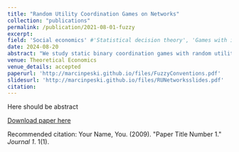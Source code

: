 ```yaml
---
title: "Random Utility Coordination Games on Networks"
collection: "publications"
permalink: /publication/2021-08-01-fuzzy
excerpt: 
field: 'Social economics' #'Statistical decision theory', 'Games with incomplete information', 'Dynamic Games', 'Social economics'
date: 2024-08-20
abstract: "We study static binary coordination games with random utility played on networks. In equilibrium, each agent chooses an action only if a fraction of her neighbors with the same action is higher than a agent-specific i.i.d. threshold. A fuzzy convention x is a profile where (almost) all agents choose the high action if their threshold is smaller than x and low action otherwise. The random-utility (RU) dominant outcome x^{*} is a maximizer of an integral of the distribution of thresholds. The definition generalizes Harsanyi and Selten (1988)'s risk dominance to coordination games with random utility. We show that, on each sufficiently large and fine network, there is an equilibrium that is a fuzzy convention x^{*}. On some networks, including a city network, all equilibria are fuzzy conventions x^{*}. Finally, fuzzy conventions x^{*} are the only behavior that is robust to misspecification of the network structure."
venue: Theoretical Economics
venue_details: accepted
paperurl: 'http://marcinpeski.github.io/files/FuzzyConventions.pdf'
slidesurl: 'http://marcinpeski.github.io/files/RUNetworksslides.pdf'
citation: 
---
```

Here should be abstract

[Download paper here](http://academicpages.github.io/files/paper1.pdf)

Recommended citation: Your Name, You. (2009). "Paper Title Number 1." <i>Journal 1</i>. 1(1).